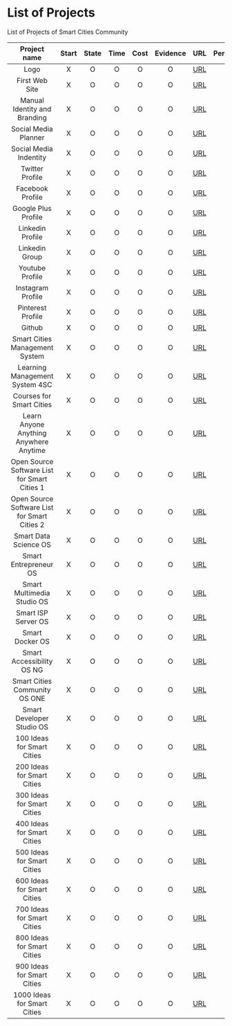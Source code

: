 # List of Projects
List of Projects of Smart Cities Community

| Project name | Start | State | Time | Cost | Evidence | URL | Percentage | Repo URL |
| :------: | :------: | :-----: | :-----: | :----: | :-----: | :-----: | :-----: | :-----: |
| Logo | X | O | O | O | O | [URL](https://github.com/smartcitiescommunity/ "Repo of ") | 00% | [URL](https://github.com/smartcitiescommunity/ "Repo of ") |
| First Web Site | X | O | O | O | O | [URL](https://sites.google.com/a/paisdelconocimiento.org/smartcitiescommunity/ "The Firs Base") | 00% | [URL](https://github.com/smartcitiescommunity/ "Repo of ") |
| Manual Identity and Branding | X | O | O | O | O | [URL](https://github.com/smartcitiescommunity/ "Repo of ") | 00% | [URL](https://github.com/smartcitiescommunity/ "Repo of ") |
| Social Media Planner | X | O | O | O | O | [URL](https://github.com/smartcitiescommunity/ "Repo of ") | 00% | [URL](https://github.com/smartcitiescommunity/ "Repo of ") |
| Social Media Indentity | X | O | O | O | O | [URL](https://github.com/smartcitiescommunity/ "Repo of ") | 00% | [URL](https://github.com/smartcitiescommunity/ "Repo of ") |
| Twitter Profile | X | O | O | O | O | [URL](https://twitter.com/SmartCitiesCo "Twitter Profile") | 00% | [URL](https://github.com/smartcitiescommunity/ "Repo of ") |
| Facebook Profile | X | O | O | O | O | [URL](https://www.facebook.com/SmartCitiesCommunity/ "Smart Cities Community Facebook Fan Page") | 00% | [URL](https://github.com/smartcitiescommunity/ "Repo of ") |
| Google Plus Profile | X | O | O | O | O | [URL](https://github.com/smartcitiescommunity/ "Repo of ") | 00% | [URL](https://github.com/smartcitiescommunity/ "Repo of ") |
| Linkedin Profile | X | O | O | O | O | [URL](https://github.com/smartcitiescommunity/ "Repo of ") | 00% | [URL](https://github.com/smartcitiescommunity/ "Repo of ") |
| Linkedin Group | X | O | O | O | O | [URL](https://www.linkedin.com/groups/4941628 "Group Smart Cities Community Global") | 00% | [URL](https://github.com/smartcitiescommunity/ "Repo of ") |
| Youtube Profile | X | O | O | O | O | [URL](https://github.com/smartcitiescommunity/ "Repo of ") | 00% | [URL](https://github.com/smartcitiescommunity/ "Repo of ") |
| Instagram Profile | X | O | O | O | O | [URL](https://github.com/smartcitiescommunity/ "Repo of ") | 00% | [URL](https://github.com/smartcitiescommunity/ "Repo of ") |
| Pinterest Profile | X | O | O | O | O | [URL](https://github.com/smartcitiescommunity/ "Repo of ") | 00% | [URL](https://github.com/smartcitiescommunity/ "Repo of ") |
| Github | X | O | O | O | O | [URL](https://github.com/smartcitiescommunity/ "Repo of ") | 00% | [URL](https://github.com/smartcitiescommunity/ "Repo of ") |
| Smart Cities Management System | X | O | O | O | O | [URL](https://github.com/smartcitiescommunity/ "Repo of ") | 00% | [URL](https://github.com/smartcitiescommunity/ "Repo of ") |
| Learning Management System 4SC | X | O | O | O | O | [URL](https://github.com/smartcitiescommunity/ "Repo of ") | 00% | [URL](https://github.com/smartcitiescommunity/ "Repo of ") |
| Courses for Smart Cities | X | O | O | O | O | [URL](https://github.com/smartcitiescommunity/ "Repo of ") | 00% | [URL](https://github.com/smartcitiescommunity/ "Repo of ") |
| Learn Anyone Anything Anywhere Anytime | X | O | O | O | O | [URL](https://www.linkedin.com/pulse/anyone-anything-anywhere-anytime-juan-fernando-villa-hern%C3%A1ndez "Anyone Anything Anywhere Anytime") | 00% | [URL](https://github.com/smartcitiescommunity/ "Repo of ") |
| Open Source Software List for Smart Cities 1 | X | O | O | O | O | [URL](https://www.linkedin.com/pulse/20140711230217-28178958-do-not-throw-away-your-money-check-30-open-source-solutions-for-your-smart-city "30 Open Source Solutions for your Smart City") | 00% | [URL](https://github.com/smartcitiescommunity/ "Repo of ") |
| Open Source Software List for Smart Cities 2 | X | O | O | O | O | [URL](https://www.linkedin.com/pulse/20140714230725-28178958-first-try-and-understand-before-buying-enterprise-class-ready-solutions-for-smart-cities-with-open-source "Enterprise class ready solutions for Smart Cities with Open Source") | 00% | [URL](https://github.com/smartcitiescommunity/ "Repo of ") |
| Smart Data Science OS | X | O | O | O | O | [URL](https://susestudio.com/a/06WBrG/smart-data-science-os "Smart Data Science OS") | 00% | [URL](https://github.com/smartcitiescommunity/ "Repo of ") |
| Smart Entrepreneur OS | X | O | O | O | O | [URL](https://susestudio.com/a/06WBrG/smart-entrepreneur-os "Smart Entrepreneur OS") | 00% | [Repo](https://github.com/smartcitiescommunity/ "Repo of ") |
| Smart Multimedia Studio OS | X | O | O | O | O | [URL](https://susestudio.com/a/06WBrG/smart-multimedia-studio-os "Smart Multimedia Studio OS") | 00% | [URL](https://github.com/smartcitiescommunity/ "Repo of ") |
| Smart ISP Server OS | X | O | O | O | O | [URL](https://susestudio.com/a/06WBrG/smart-isp-server-os "Smart ISP Server OS") | 00% | [URL](https://github.com/smartcitiescommunity/ "Repo of ") |
| Smart Docker OS | X | O | O | O | O | [URL](https://susestudio.com/a/06WBrG/smart-docker-os "Smart Docker OS") | 00% | [URL](https://github.com/smartcitiescommunity/ "Repo of ") |
| Smart Accessibility OS NG | X | O | O | O | O | [URL](https://susestudio.com/a/06WBrG/smart-accessibility-os-ng "Smart Accessibility OS NG") | 00% | [URL](https://github.com/smartcitiescommunity/ "Repo of ") |
| Smart Cities Community OS ONE | X | O | O | O | O | [URL](https://susestudio.com/a/06WBrG/smart-cities-community-os-one "Smart Cities Community OS ONE") | 00% | [URL](https://github.com/smartcitiescommunity/ "Repo of ") |
| Smart Developer Studio OS | X | O | O | O | O | [URL](https://susestudio.com/a/06WBrG/smart-developer-studio-os "Smart Developer Studio OS") | 00% | [URL](https://github.com/smartcitiescommunity/ "Repo of ") |
| 100 Ideas for Smart Cities | X | O | O | O | O | [URL](https://github.com/smartcitiescommunity/ "Repo of ") | 00% | [URL](https://github.com/smartcitiescommunity/Ideas-for-Smart-Cities "Repo of Ideas for Smart Cities ") |
| 200 Ideas for Smart Cities | X | O | O | O | O | [URL](https://github.com/smartcitiescommunity/ "Repo of ") | 00% | [URL](https://github.com/smartcitiescommunity/Ideas-for-Smart-Cities "Repo of Ideas for Smart Cities ") |
| 300 Ideas for Smart Cities | X | O | O | O | O | [URL](https://github.com/smartcitiescommunity/ "Repo of ") | 00% | [URL](https://github.com/smartcitiescommunity/Ideas-for-Smart-Cities "Repo of Ideas for Smart Cities ") |
| 400 Ideas for Smart Cities | X | O | O | O | O | [URL](https://github.com/smartcitiescommunity/ "Repo of ") | 00% | [URL](https://github.com/smartcitiescommunity/Ideas-for-Smart-Cities "Repo of Ideas for Smart Cities ") |
| 500 Ideas for Smart Cities | X | O | O | O | O | [URL](https://github.com/smartcitiescommunity/ "Repo of ") | 00% | [URL](https://github.com/smartcitiescommunity/Ideas-for-Smart-Cities "Repo of Ideas for Smart Cities ") |
| 600 Ideas for Smart Cities | X | O | O | O | O | [URL](https://github.com/smartcitiescommunity/ "Repo of ") | 00% | [URL](https://github.com/smartcitiescommunity/Ideas-for-Smart-Cities "Repo of Ideas for Smart Cities ") |
| 700 Ideas for Smart Cities | X | O | O | O | O | [URL](https://github.com/smartcitiescommunity/ "Repo of ") | 00% | [URL](https://github.com/smartcitiescommunity/Ideas-for-Smart-Cities "Repo of Ideas for Smart Cities ") |
| 800 Ideas for Smart Cities | X | O | O | O | O | [URL](https://github.com/smartcitiescommunity/ "Repo of ") | 00% | [URL](https://github.com/smartcitiescommunity/Ideas-for-Smart-Cities "Repo of Ideas for Smart Cities ") |
| 900 Ideas for Smart Cities | X | O | O | O | O | [URL](https://github.com/smartcitiescommunity/ "Repo of ") | 00% | [URL](https://github.com/smartcitiescommunity/Ideas-for-Smart-Cities "Repo of Ideas for Smart Cities ") |
| 1000 Ideas for Smart Cities | X | O | O | O | O | [URL](https://github.com/smartcitiescommunity/ "Repo of ") | 00% | [URL](https://github.com/smartcitiescommunity/Ideas-for-Smart-Cities "Repo of Ideas for Smart Cities ") |
